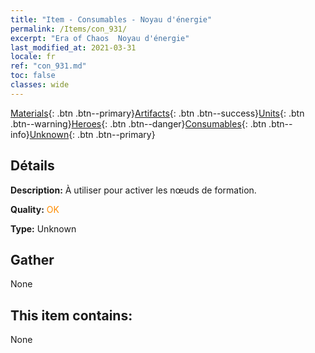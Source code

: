 ```yaml
---
title: "Item - Consumables - Noyau d'énergie"
permalink: /Items/con_931/
excerpt: "Era of Chaos  Noyau d'énergie"
last_modified_at: 2021-03-31
locale: fr
ref: "con_931.md"
toc: false
classes: wide
---
```

 [Materials](/fr/Items/){: .btn .btn--primary}[Artifacts](/fr/Items/Artifacts/){: .btn .btn--success}[Units](/fr/Items/Units/){: .btn .btn--warning}[Heroes](/fr/Items/Heroes/){: .btn .btn--danger}[Consumables](/fr/Items/Consumables/){: .btn .btn--info}[Unknown](/fr/Items/Unknown/){: .btn .btn--primary}

## Détails
 **Description:** À utiliser pour activer les nœuds de formation.

 **Quality:** <span style="color: #FF8C00">OK</span>

 **Type:** Unknown

## Gather

  None

## This item contains:

  None


